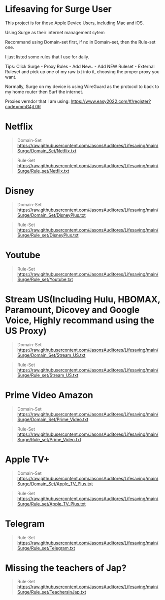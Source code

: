 # Lifesaving for Surge User
This project is for those Apple Device Users, including Mac and iOS.

Using Surge as their internet management sytem

Recommand using Domain-set first, if no in Domain-set, then the Rule-set one.

I just listed some rules that I use for daily.

Tips: Click Surge - Proxy Rules - Add New.. - Add NEW Ruleset - External Ruleset and pick up one of my raw txt into it, choosing the proper proxy you want.

Normally, Surge on my device is using WireGuard as the protocol to back to my home router then Surf the internet.

Proxies verndor that I am using: https://www.easy2022.com/#/register?code=mmG4jL0R
# Netflix
> Domain-Set
https://raw.githubusercontent.com/JasonsAuditores/Lifesaving/main/Surge/Domain_Set/Netflix.txt

> Rule-Set
https://raw.githubusercontent.com/JasonsAuditores/Lifesaving/main/Surge/Rule_set/Netflix.txt
# Disney
> Domain-Set
https://raw.githubusercontent.com/JasonsAuditores/Lifesaving/main/Surge/Domain_Set/DisneyPlus.txt

> Rule-Set
https://raw.githubusercontent.com/JasonsAuditores/Lifesaving/main/Surge/Rule_set/DisneyPlus.txt
# Youtube
> Rule-Set
https://raw.githubusercontent.com/JasonsAuditores/Lifesaving/main/Surge/Rule_set/Youtube.txt
# Stream US(Including Hulu, HBOMAX, Paramount, Dicovey and Google Voice, Highly recommand using the US Proxy)
> Domain-Set
https://raw.githubusercontent.com/JasonsAuditores/Lifesaving/main/Surge/Domain_Set/Stream_US.txt

> Rule-Set
https://raw.githubusercontent.com/JasonsAuditores/Lifesaving/main/Surge/Rule_set/Stream_US.txt
# Prime Video Amazon
> Domain-Set
https://raw.githubusercontent.com/JasonsAuditores/Lifesaving/main/Surge/Domain_Set/Prime_Video.txt

> Rule-Set
https://raw.githubusercontent.com/JasonsAuditores/Lifesaving/main/Surge/Rule_set/Prime_Video.txt
# Apple TV+
> Domain-Set
https://raw.githubusercontent.com/JasonsAuditores/Lifesaving/main/Surge/Domain_Set/Apple_TV_Plus.txt

> Rule-Set
https://raw.githubusercontent.com/JasonsAuditores/Lifesaving/main/Surge/Rule_set/Apple_TV_Plus.txt
# Telegram
> Rule-Set
https://raw.githubusercontent.com/JasonsAuditores/Lifesaving/main/Surge/Rule_set/Telegram.txt
# Missing the teachers of Jap? 
> Rule-Set
https://raw.githubusercontent.com/JasonsAuditores/Lifesaving/main/Surge/Rule_set/TeachersinJap.txt
